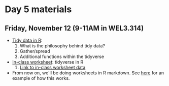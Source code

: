 # Day 5 materials

## Friday, November 12 (9-11AM in WEL3.314)

* [Tidy data in R]():
  1. What is the philosophy behind tidy data?
  2. Gather/spread
  3. Additional functions within the tidyverse
* [In-class worksheet](): tidyverse in R
  1. [Link to in-class worksheet data](https://utexas.box.com/s/03xrlwixyoxmxtpxnlhx6oz6gbap8ice)
* From now on, we'll be doing worksheets in R markdown. See [here](https://github.com/eachambers/UNAMtraining/blob/main/Day5/5.0_Example_markdown.Rmd) for an example of how this works.
